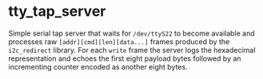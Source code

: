 # tty_tap_server

Simple serial tap server that waits for `/dev/ttyS22` to become available and
processes raw `[addr][cmd][len][data...]` frames produced by the `i2c_redirect`
library. For each `write` frame the server logs the hexadecimal representation
and echoes the first eight payload bytes followed by an incrementing counter
encoded as another eight bytes.
